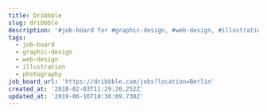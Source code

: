 ```yaml
---
title: Dribbble
slug: dribbble
description: '#job-board for #graphic-design, #web-design, #illustration, #photography'
tags:
  - job-board
  - graphic-design
  - web-design
  - illustration
  - photography
job_board_url: 'https://dribbble.com/jobs?location=Berlin'
created_at: '2018-02-03T11:29:20.252Z'
updated_at: '2019-06-16T10:36:09.730Z'
---
```

